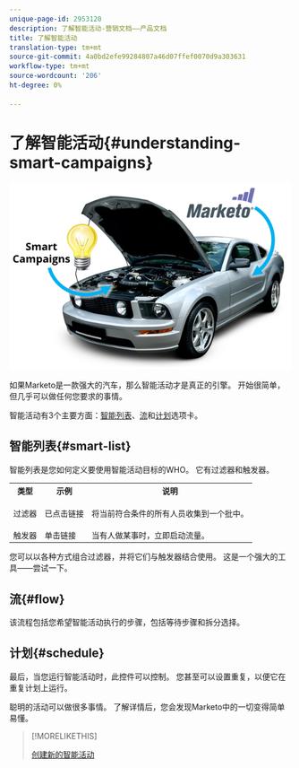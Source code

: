 ```yaml
---
unique-page-id: 2953120
description: 了解智能活动-营销文档——产品文档
title: 了解智能活动
translation-type: tm+mt
source-git-commit: 4a0bd2efe99284807a46d07ffef0070d9a303631
workflow-type: tm+mt
source-wordcount: '206'
ht-degree: 0%

---
```



# 了解智能活动{#understanding-smart-campaigns}

![](assets/image2014-12-24-11-3a37-3a0.png)

如果Marketo是一款强大的汽车，那么智能活动才是真正的引擎。 开始很简单，但几乎可以做任何您要求的事情。

智能活动有3个主要方面：[智能列表](/help/marketo/product-docs/core-marketo-concepts/smart-lists-and-static-lists/understanding-smart-lists.md)、[流](/help/marketo/product-docs/core-marketo-concepts/smart-campaigns/flow-actions/add-a-flow-step-to-a-smart-campaign.md)和[计划](/help/marketo/product-docs/core-marketo-concepts/smart-campaigns/using-smart-campaigns/schedule-a-recurring-batch-campaign.md)选项卡。

## 智能列表{#smart-list}

智能列表是您如何定义要使用智能活动目标的WHO。 它有过滤器和触发器。

<table> 
 <tbody> 
  <tr> 
   <th>类型</th> 
   <th>示例</th> 
   <th>说明</th> 
  </tr> 
  <tr> 
   <td>过滤器</td> 
   <td>已点击链接</td> 
   <td><p>将当前符合条件的所有人员收集到一个批中。</p></td> 
  </tr> 
  <tr> 
   <td colspan="1">触发器</td> 
   <td colspan="1">单击链接</td> 
   <td colspan="1">当有人做某事时，立即启动流量。</td> 
  </tr> 
 </tbody> 
</table>

您可以以各种方式组合过滤器，并将它们与触发器结合使用。 这是一个强大的工具——尝试一下。

## 流{#flow}

该流程包括您希望智能活动执行的步骤，包括等待步骤和拆分选择。

## 计划{#schedule}

最后，当您运行智能活动时，此控件可以控制。 您甚至可以设置重复，以便它在重复计划上运行。

聪明的活动可以做很多事情。 了解详情后，您会发现Marketo中的一切变得简单易懂。

>[!MORELIKETHIS]
>
>[创建新的智能活动](/help/marketo/product-docs/core-marketo-concepts/smart-campaigns/creating-a-smart-campaign/create-a-new-smart-campaign.md)
